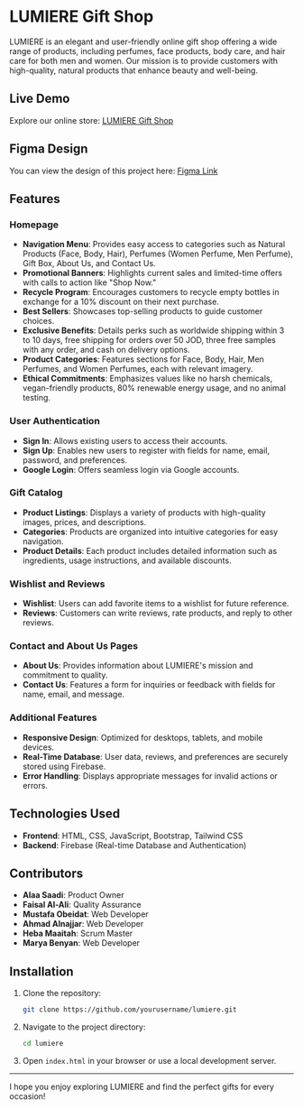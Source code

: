 # LUMIERE Gift Shop

LUMIERE is an elegant and user-friendly online gift shop offering a wide range of products, including perfumes, face products, body care, and hair care for both men and women. Our mission is to provide customers with high-quality, natural products that enhance beauty and well-being.

## Live Demo

Explore our online store: [LUMIERE Gift Shop](https://faisal-al-ali1.github.io/giftProject---LUMIERE-/)

## Figma Design

You can view the design of this project here: [Figma Link](#)

## Features

### Homepage

- **Navigation Menu**: Provides easy access to categories such as Natural Products (Face, Body, Hair), Perfumes (Women Perfume, Men Perfume), Gift Box, About Us, and Contact Us.
- **Promotional Banners**: Highlights current sales and limited-time offers with calls to action like "Shop Now."
- **Recycle Program**: Encourages customers to recycle empty bottles in exchange for a 10% discount on their next purchase.
- **Best Sellers**: Showcases top-selling products to guide customer choices.
- **Exclusive Benefits**: Details perks such as worldwide shipping within 3 to 10 days, free shipping for orders over 50 JOD, three free samples with any order, and cash on delivery options.
- **Product Categories**: Features sections for Face, Body, Hair, Men Perfumes, and Women Perfumes, each with relevant imagery.
- **Ethical Commitments**: Emphasizes values like no harsh chemicals, vegan-friendly products, 80% renewable energy usage, and no animal testing.

### User Authentication

- **Sign In**: Allows existing users to access their accounts.
- **Sign Up**: Enables new users to register with fields for name, email, password, and preferences.
- **Google Login**: Offers seamless login via Google accounts.

### Gift Catalog

- **Product Listings**: Displays a variety of products with high-quality images, prices, and descriptions.
- **Categories**: Products are organized into intuitive categories for easy navigation.
- **Product Details**: Each product includes detailed information such as ingredients, usage instructions, and available discounts.

### Wishlist and Reviews

- **Wishlist**: Users can add favorite items to a wishlist for future reference.
- **Reviews**: Customers can write reviews, rate products, and reply to other reviews.

### Contact and About Us Pages

- **About Us**: Provides information about LUMIERE's mission and commitment to quality.
- **Contact Us**: Features a form for inquiries or feedback with fields for name, email, and message.

### Additional Features

- **Responsive Design**: Optimized for desktops, tablets, and mobile devices.
- **Real-Time Database**: User data, reviews, and preferences are securely stored using Firebase.
- **Error Handling**: Displays appropriate messages for invalid actions or errors.

## Technologies Used

- **Frontend**: HTML, CSS, JavaScript, Bootstrap, Tailwind CSS
- **Backend**: Firebase (Real-time Database and Authentication)

## Contributors

- **Alaa Saadi**: Product Owner
- **Faisal Al-Ali**: Quality Assurance
- **Mustafa Obeidat**: Web Developer
- **Ahmad Alnajjar**: Web Developer
- **Heba Maaitah**: Scrum Master
- **Marya Benyan**: Web Developer

## Installation

1. Clone the repository:
   ```bash
   git clone https://github.com/yourusername/lumiere.git
   ```
2. Navigate to the project directory:
   ```bash
   cd lumiere
   ```
3. Open `index.html` in your browser or use a local development server.
   
---
I hope you enjoy exploring LUMIERE and find the perfect gifts for every occasion!
